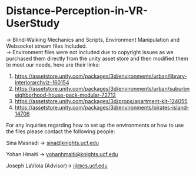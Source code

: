 # Distance-Perception-in-VR-UserStudy 
-> Blind-Walking Mechanics and Scripts, Environment Manipulation and Websocket stream files Included.  
-> Environment files were not included due to copyright issues as we purchased them directly from the unity asset store and then modified them to meet our needs, here are their links: 
1. https://assetstore.unity.com/packages/3d/environments/urban/library-interiorarchviz-160154 
2. https://assetstore.unity.com/packages/3d/environments/urban/suburbneighborhood-house-pack-modular-72712 
3. https://assetstore.unity.com/packages/3d/props/apartment-kit-124055 
4. https://assetstore.unity.com/packages/3d/environments/pirates-island-14706 

For any inquiries regarding how to set up the environments or how to use the files please contact the following people: 

Sina Masnadi -> sina@knights.ucf.edu

Yohan Hmaiti -> yohanhmaiti@knights.ucf.edu 

Joseph LaViola (Advisor)-> jjl@cs.ucf.edu 
